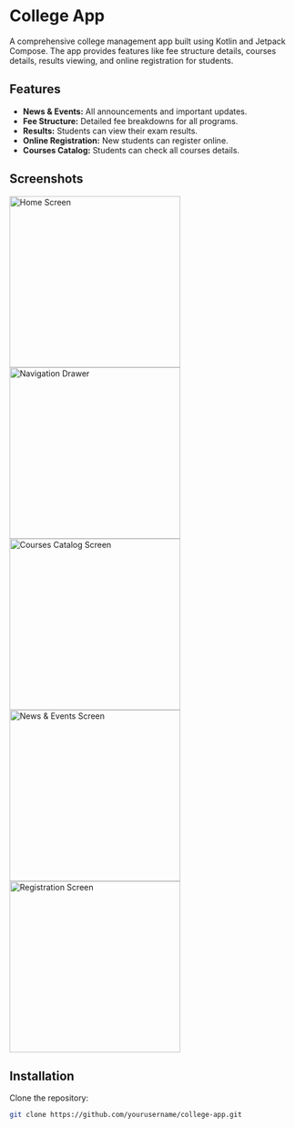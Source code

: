 # College App

A comprehensive college management app built using Kotlin and Jetpack Compose. The app provides features like fee structure details, courses details, results viewing, and online registration for students.

## Features

- **News & Events:** All announcements and important updates.
- **Fee Structure:** Detailed fee breakdowns for all programs.
- **Results:** Students can view their exam results.
- **Online Registration:** New students can register online.
- **Courses Catalog:** Students can check all courses details.
## Screenshots

<img src="https://github.com/omerfarooq187/College_app/blob/main/app/src/main/assets/home_screen.png" alt="Home Screen" width="300"/>
<img src="https://github.com/omerfarooq187/College_app/blob/main/app/src/main/assets/navigation_drawer.png" alt="Navigation Drawer" width="300"/>
<img src="https://github.com/omerfarooq187/College_app/blob/main/app/src/main/assets/courses_catalog_screen.png" alt="Courses Catalog Screen" width="300"/>
<img src="https://github.com/omerfarooq187/College_app/blob/main/app/src/main/assets/news&events_screen.png" alt="News & Events Screen" width="300"/>
<img src="https://github.com/omerfarooq187/College_app/blob/main/app/src/main/assets/registration_screen.png" alt="Registration Screen" width="300"/>

## Installation

Clone the repository:
```bash
git clone https://github.com/yourusername/college-app.git
